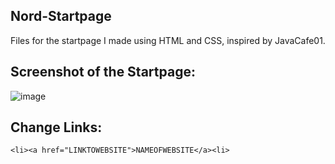 ## Nord-Startpage

Files for the startpage I made using HTML and CSS, inspired by JavaCafe01. 

## Screenshot of the Startpage:
![image](https://user-images.githubusercontent.com/64178604/118908972-50ab5680-b8f0-11eb-9b04-d487b26c8876.png)

## Change Links:
```<p>NAME OF SECTION</p>
<li><a href="LINKTOWEBSITE">NAMEOFWEBSITE</a><li>
```
